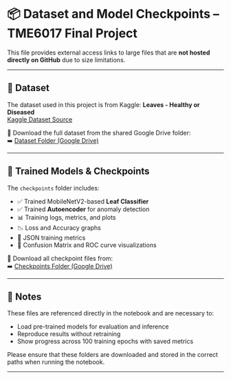 # 📦 Dataset and Model Checkpoints – TME6017 Final Project

This file provides external access links to large files that are **not hosted directly on GitHub** due to size limitations.

---

## 📁 Dataset

The dataset used in this project is from Kaggle:
**Leaves - Healthy or Diseased**  
[Kaggle Dataset Source](https://www.kaggle.com/datasets/prasanshasatpathy/leaves-healthy-or-diseased)

🔗 Download the full dataset from the shared Google Drive folder:  
➡️ [Dataset Folder (Google Drive)](https://drive.google.com/drive/folders/1XuDUTm433qYw8vyLD70smOcUozDhaquq?usp=sharing)

---

## 🧠 Trained Models & Checkpoints

The `checkpoints` folder includes:

- ✅ Trained MobileNetV2-based **Leaf Classifier**
- ✅ Trained **Autoencoder** for anomaly detection
- 📊 Training logs, metrics, and plots
- 📉 Loss and Accuracy graphs
- 🧾 JSON training metrics
- 📌 Confusion Matrix and ROC curve visualizations

🔗 Download all checkpoint files from:  
➡️ [Checkpoints Folder (Google Drive)](https://drive.google.com/drive/folders/1ONFxsLWokc87Z8agvqIK5Y72txdEMmtR?usp=sharing)

---

## 📁 Notes

These files are referenced directly in the notebook and are necessary to:

- Load pre-trained models for evaluation and inference
- Reproduce results without retraining
- Show progress across 100 training epochs with saved metrics

Please ensure that these folders are downloaded and stored in the correct paths when running the notebook.

---

